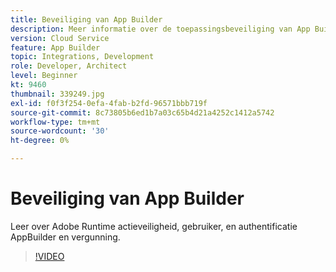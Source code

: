 ```yaml
---
title: Beveiliging van App Builder
description: Meer informatie over de toepassingsbeveiliging van App Builder voor AEM as a Cloud Service.
version: Cloud Service
feature: App Builder
topic: Integrations, Development
role: Developer, Architect
level: Beginner
kt: 9460
thumbnail: 339249.jpg
exl-id: f0f3f254-0efa-4fab-b2fd-96571bbb719f
source-git-commit: 8c73805b6ed1b7a03c65b4d21a4252c1412a5742
workflow-type: tm+mt
source-wordcount: '30'
ht-degree: 0%

---
```


# Beveiliging van App Builder

Leer over Adobe Runtime actieveiligheid, gebruiker, en authentificatie AppBuilder en vergunning.

>[!VIDEO](https://video.tv.adobe.com/v/339249/?quality=12&learn=on)
